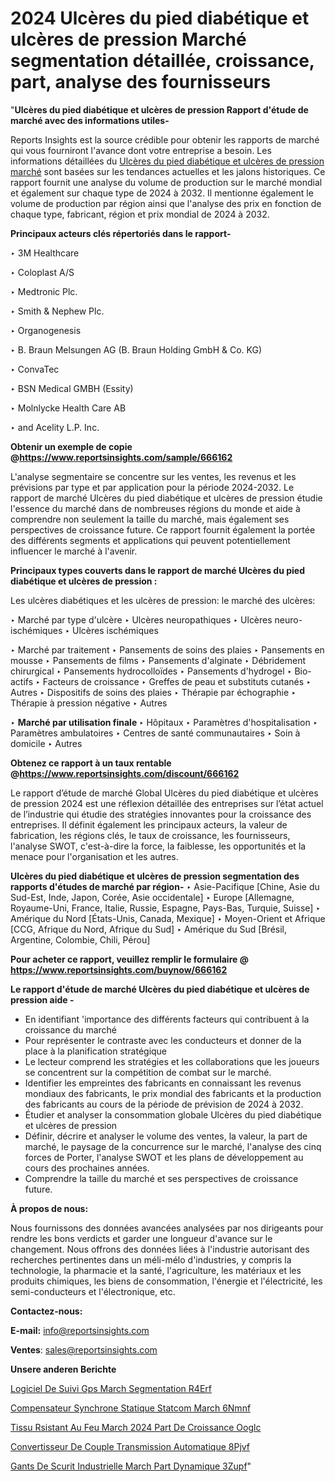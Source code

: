 # 2024 Ulcères du pied diabétique et ulcères de pression Marché segmentation détaillée, croissance, part, analyse des fournisseurs

"<strong>Ulcères du pied diabétique et ulcères de pression Rapport d'étude de marché avec des informations utiles-</strong>

Reports Insights est la source crédible pour obtenir les rapports de marché qui vous fourniront l'avance dont votre entreprise a besoin. Les informations détaillées du <a href=https://www.reportsinsights.com/sample/666162>Ulcères du pied diabétique et ulcères de pression marché</a> sont basées sur les tendances actuelles et les jalons historiques. Ce rapport fournit une analyse du volume de production sur le marché mondial et également sur chaque type de 2024 à 2032. Il mentionne également le volume de production par région ainsi que l'analyse des prix en fonction de chaque type, fabricant, région et prix mondial de 2024 à 2032.

<b>Principaux acteurs clés répertoriés dans le rapport-</b>

‣ 3M Healthcare

‣ Coloplast A/S

‣ Medtronic Plc.

‣ Smith & Nephew Plc.

‣ Organogenesis

‣ B. Braun Melsungen AG (B. Braun Holding GmbH & Co. KG)

‣ ConvaTec

‣ BSN Medical GMBH (Essity)

‣ Molnlycke Health Care AB

‣ and Acelity L.P. Inc.

<strong><b>Obtenir un exemple de copie @</b></strong><a href=https://www.reportsinsights.com/sample/666162><strong><b>https://www.reportsinsights.com/sample/666162</b></strong></a>

L'analyse segmentaire se concentre sur les ventes, les revenus et les prévisions par type et par application pour la période 2024-2032. Le rapport de marché Ulcères du pied diabétique et ulcères de pression étudie l'essence du marché dans de nombreuses régions du monde et aide à comprendre non seulement la taille du marché, mais également ses perspectives de croissance future. Ce rapport fournit également la portée des différents segments et applications qui peuvent potentiellement influencer le marché à l'avenir.

<strong>Principaux types couverts dans le rapport de marché Ulcères du pied diabétique et ulcères de pression :</strong>

Les ulcères diabétiques et les ulcères de pression: le marché des ulcères:

‣  Marché par type d'ulcère
‣ Ulcères neuropathiques
‣ Ulcères neuro-ischémiques
‣ Ulcères ischémiques

‣  Marché par traitement
‣ Pansements de soins des plaies
‣ Pansements en mousse
‣ Pansements de films
‣ Pansements d'alginate
‣ Débridement chirurgical
‣ Pansements hydrocolloïdes
‣ Pansements d'hydrogel
‣ Bio-actifs
‣ Facteurs de croissance
‣ Greffes de peau et substituts cutanés
‣ Autres
‣ Dispositifs de soins des plaies
‣ Thérapie par échographie
‣ Thérapie à pression négative
‣ Autres

‣  <strong> <strong> Marché par utilisation finale </strong> </strong>
‣ Hôpitaux
‣ Paramètres d'hospitalisation
‣ Paramètres ambulatoires
‣ Centres de santé communautaires
‣ Soin à domicile
‣ Autres

<strong><b>Obtenez ce rapport à un taux rentable @</b></strong><a href=https://www.reportsinsights.com/discount/666162><strong><b>https://www.reportsinsights.com/discount/666162</b></strong></a>

Le rapport d’étude de marché Global Ulcères du pied diabétique et ulcères de pression 2024 est une réflexion détaillée des entreprises sur l’état actuel de l’industrie qui étudie des stratégies innovantes pour la croissance des entreprises. Il définit également les principaux acteurs, la valeur de fabrication, les régions clés, le taux de croissance, les fournisseurs, l'analyse SWOT, c'est-à-dire la force, la faiblesse, les opportunités et la menace pour l'organisation et les autres.

<strong>Ulcères du pied diabétique et ulcères de pression segmentation des rapports d'études de marché par région-</strong>
‣ Asie-Pacifique [Chine, Asie du Sud-Est, Inde, Japon, Corée, Asie occidentale]
‣ Europe [Allemagne, Royaume-Uni, France, Italie, Russie, Espagne, Pays-Bas, Turquie, Suisse]
‣ Amérique du Nord [États-Unis, Canada, Mexique]
‣ Moyen-Orient et Afrique [CCG, Afrique du Nord, Afrique du Sud]
‣ Amérique du Sud [Brésil, Argentine, Colombie, Chili, Pérou]

<strong>Pour acheter ce rapport, veuillez remplir le formulaire @   <a href=https://www.reportsinsights.com/buynow/666162>https://www.reportsinsights.com/buynow/666162</a></strong>

<strong>Le rapport d'étude de marché Ulcères du pied diabétique et ulcères de pression aide -</strong>
<ul>
  <li>En identifiant 'importance des différents facteurs qui contribuent à la croissance du marché</li>
  <li>Pour représenter le contraste avec les conducteurs et donner de la place à la planification stratégique</li>
  <li>Le lecteur comprend les stratégies et les collaborations que les joueurs se concentrent sur la compétition de combat sur le marché.</li>
  <li>Identifier les empreintes des fabricants en connaissant les revenus mondiaux des fabricants, le prix mondial des fabricants et la production des fabricants au cours de la période de prévision de 2024 à 2032.</li>
  <li>Étudier et analyser la consommation globale Ulcères du pied diabétique et ulcères de pression</li>
  <li>Définir, décrire et analyser le volume des ventes, la valeur, la part de marché, le paysage de la concurrence sur le marché, l'analyse des cinq forces de Porter, l'analyse SWOT et les plans de développement au cours des prochaines années.</li>
  <li>Comprendre la taille du marché et ses perspectives de croissance future.</li>
</ul>
<strong>À propos de nous:</strong>

Nous fournissons des données avancées analysées par nos dirigeants pour rendre les bons verdicts et garder une longueur d'avance sur le changement. Nous offrons des données liées à l'industrie autorisant des recherches pertinentes dans un méli-mélo d'industries, y compris la technologie, la pharmacie et la santé, l'agriculture, les matériaux et les produits chimiques, les biens de consommation, l'énergie et l'électricité, les semi-conducteurs et l'électronique, etc.

<strong>Contactez-nous:</strong>

<strong>E-mail:</strong> <a href=mailto:info@reportsinsights.com>info@reportsinsights.com</a>

<strong>Ventes</strong>: <a href=mailto:sales@reportsinsights.com>sales@reportsinsights.com</a>

<strong>Unsere anderen Berichte</strong>

<a href=https://www.linkedin.com/pulse/logiciel-de-suivi-gps-march%C3%A9-segmentation-r4erf/>Logiciel De Suivi Gps March Segmentation R4Erf</a>

<a href=https://www.linkedin.com/pulse/compensateur-synchrone-statique-statcom-march%C3%A9-6nmnf/>Compensateur Synchrone Statique Statcom March 6Nmnf</a>

<a href=https://www.linkedin.com/pulse/tissu-r%C3%A9sistant-au-feu-march%C3%A9-2024-part-de-croissance-ooglc/>Tissu Rsistant Au Feu March 2024 Part De Croissance Ooglc</a>

<a href=https://www.linkedin.com/pulse/convertisseur-de-couple-transmission-automatique-8pjvf/>Convertisseur De Couple Transmission Automatique 8Pjvf</a>

<a href=https://www.linkedin.com/pulse/gants-de-s%C3%A9curit%C3%A9-industrielle-march%C3%A9-part-dynamique-3zupf/>Gants De Scurit Industrielle March Part Dynamique 3Zupf</a>"
